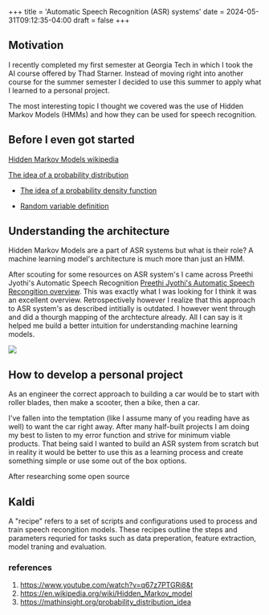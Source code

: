 +++
title = 'Automatic Speech Recognition (ASR) systems'
date = 2024-05-31T09:12:35-04:00
draft = false
+++

## Motivation 

I recently completed my first semester at Georgia Tech in which I took the AI course offered by Thad Starner. Instead of moving right into another course for the summer semester I decided to use this summer to apply what I learned to a personal project. 

The most interesting topic I thought we covered was the use of Hidden Markov Models (HMMs) and how they can be used for speech recognition. 

## Before I even got started 

[Hidden Markov Models wikipedia](https://en.wikipedia.org/wiki/Hidden_Markov_model)

[The idea of a probability distribution](https://mathinsight.org/probability_distribution_idea)

- [The idea of a probability density function](https://mathinsight.org/probability_density_function_idea)

- [Random variable definition](https://mathinsight.org/definition/random_variable)

## Understanding the architecture

Hidden Markov Models are a part of ASR systems but what is their role? A machine learning model's architecture is much more than just an HMM.

After scouting for some resources on ASR system's I came across Preethi Jyothi's Automatic Speech Recognition [Preethi Jyothi's Automatic Speech Recongition overview](https://www.youtube.com/watch?v=q67z7PTGRi8&t). This was exactly what I was looking for I think it was an excellent overview. Retrospectively however I realize that this approach to ASR system's as described intitially is outdated. I however went through and did a thourgh mapping of the archtecture already. All I can say is it helped me build a better intuition for understanding machine learning models. 

![](/images/HMM_ASR.drawio.png)


## How to develop a personal project

As an engineer the correct approach to building a car would be to start with roller blades, then make a scooter, then a bike, then a car. 

I've fallen into the temptation (like I assume many of you reading have as well) to want the car right away. After many half-built projects I am doing my best to listen to my error function and strive for minimum viable products. That being said I wanted to build an ASR system from scratch but in reality it would be better to use this as a learning process and create something simple or use some out of the box options. 

After researching some open source 

## Kaldi

A "recipe" refers to a  set of scripts and configurations used to process and train speech recongition models. These recipes outline the steps and parameters requried for tasks such as data preperation, feature extraction, model traning and evaluation. 

### references 

1. https://www.youtube.com/watch?v=q67z7PTGRi8&t 
2. https://en.wikipedia.org/wiki/Hidden_Markov_model 
3. https://mathinsight.org/probability_distribution_idea 